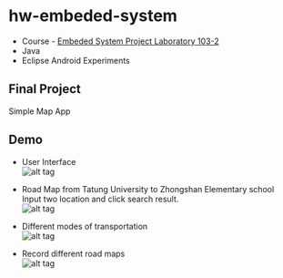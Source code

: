 # hw-embeded-system

* Course - [Embeded System Project Laboratory 103-2](http://selquery.ttu.edu.tw/Main/syllabusview.php?SbjNo=I3090)
* Java
* Eclipse Android Experiments

## Final Project ##
Simple Map App

## Demo ##

* User Interface  
![alt tag](https://i.imgur.com/ywhIDih.png)

* Road Map from Tatung University to Zhongshan Elementary school  
Input two location and click search result.  
![alt tag](https://i.imgur.com/JDCkfkg.png)

* Different modes of transportation  
![alt tag](https://i.imgur.com/Km7MQIz.png)

* Record different road maps  
![alt tag](https://i.imgur.com/NM30Zfb.png)
